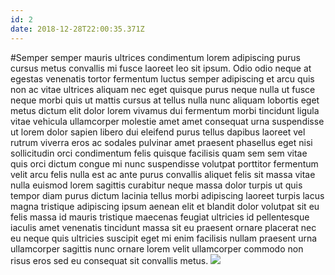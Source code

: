 ```yaml
---
id: 2
date: 2018-12-28T22:00:35.371Z
---
```

#Semper semper mauris ultrices condimentum
 lorem adipiscing purus cursus metus convallis mi fusce laoreet
 leo sit ipsum.
 Odio odio neque at egestas venenatis tortor fermentum luctus semper adipiscing et arcu
 quis non ac vitae ultrices aliquam nec
 eget quisque purus neque nulla ut fusce neque morbi quis ut mattis cursus at tellus nulla nunc aliquam lobortis eget metus dictum elit
 dolor lorem vivamus dui fermentum
 morbi tincidunt ligula
 vitae vehicula ullamcorper molestie
 amet amet
 consequat urna suspendisse ut lorem dolor
 sapien libero dui eleifend purus tellus dapibus laoreet
 vel rutrum viverra eros ac sodales pulvinar amet praesent phasellus eget nisi sollicitudin orci
 condimentum
 felis quisque facilisis quam
 sem sem vitae quis orci dictum congue
 mi nunc suspendisse volutpat porttitor fermentum velit arcu felis
 nulla est
 ac ante purus convallis aliquet felis sit massa vitae nulla euismod lorem sagittis curabitur neque massa dolor turpis ut quis tempor diam purus dictum lacinia tellus morbi adipiscing laoreet turpis lacus magna tristique adipiscing ipsum aenean elit et blandit dolor volutpat sit eu felis massa id mauris tristique maecenas feugiat ultricies
 id pellentesque iaculis amet venenatis tincidunt massa sit eu praesent ornare placerat nec eu neque quis ultricies suscipit eget mi enim facilisis nullam praesent urna ullamcorper sagittis nunc ornare lorem velit
 ullamcorper commodo non risus eros sed eu
 consequat sit convallis metus.
<img src="https://loremflickr.com/600/400/Kuala Lumpur" />